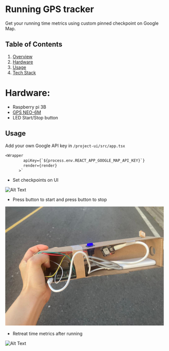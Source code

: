 # Running GPS tracker

Get your running time metrics using custom pinned checkpoint on Google Map.

## Table of Contents

1. [Overview](#Overview)
1. [Hardware](#Hardware)
1. [Usage](#Usage)
1. [Tech Stack](#Tech-Stack)

# Hardware:

- Raspberry pi 3B
- [GPS NEO-6M](https://www.amazon.com/gp/product/B07P8YMVNT/ref=ppx_yo_dt_b_asin_title_o01_s01?ie=UTF8&psc=1)
- LED Start/Stop button

## Usage

Add your own Google API key in `/project-ui/src/app.tsx`

```
<Wrapper
        apiKey={`${process.env.REACT_APP_GOOGLE_MAP_API_KEY}`}
        render={render}
      >`
```

- Set checkpoints on UI

![Alt Text](https://media.giphy.com/media/fOUrTir22JbBL4rCC4/giphy.gif)

- Press button to start and press button to stop

![Alt Text](running_device.jpeg)

- Retreat time metrics after running

![Alt Text](https://media.giphy.com/media/jGYA8VZrL3cGNFBWrQ/giphy.gif)

```

```
